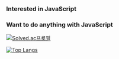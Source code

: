 ### Interested in JavaScript
### Want to do anything with JavaScript

[![Solved.ac프로필](http://mazassumnida.wtf/api/v2/generate_badge?boj=where369)](https://solved.ac/where369)


[![Top Langs](https://github-readme-stats.vercel.app/api/top-langs/?username=OdiSeU)](https://github.com/OdiSeU/github-readme-stats)
